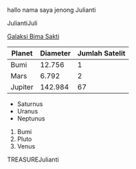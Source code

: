 hallo nama saya jenong
Julianti


JuliantiJuli

[Galaksi Bima Sakti](https://www.google.com/search?q=anya+forger&sxsrf=APwXEddklgvbBiJf2rQWjewhYGEOk0mJNg:1683702748306&source=lnms&tbm=isch&sa=X&ved=2ahUKEwikhuHBmer-AhWL7jgGHfRpAPMQ_AUoAXoECAEQAw&biw=1536&bih=746&dpr=1.25#imgrc=OadPcOAHvlspiM)

| Planet | Diameter | Jumlah Satelit |
| ------- | -------- | -------------- |
| Bumi | 12.756 | 1 |
| Mars | 6.792 | 2 |
| Jupiter | 142.984 | 67 |

- Saturnus
- Uranus
- Neptunus

1. Bumi
2. Pluto
3. Venus

TREASUREJulianti